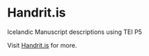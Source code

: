 # Handrit.is
Icelandic Manuscript descriptions using TEI P5 

Visit [Handrit.is](https://handrit.is) for more. 
